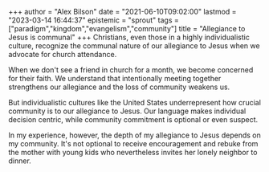 +++
author = "Alex Bilson"
date = "2021-06-10T09:02:00"
lastmod = "2023-03-14 16:44:37"
epistemic = "sprout"
tags = ["paradigm","kingdom","evangelism","community"]
title = "Allegiance to Jesus is communal"
+++
Christians, even those in a highly individualistic culture, recognize the communal nature of our allegiance to Jesus when we advocate for church attendance.

When we don't see a friend in church for a month, we become concerned for their faith. We understand that intentionally meeting together strengthens our allegiance and the loss of community weakens us.

But individualistic cultures like the United States underrepresent how crucial community is to our allegiance to Jesus. Our language makes individual decision centric, while community commitment is optional or even suspect.

In my experience, however, the depth of my allegiance to Jesus depends on my community. It's not optional to receive encouragement and rebuke from the mother with young kids who nevertheless invites her lonely neighbor to dinner.
